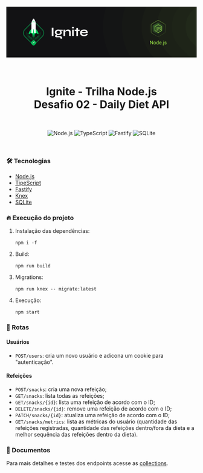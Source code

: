 <p align="center">
  <img src=".github/capa-ignite-nodejs.png" alt="Ignite Node.js">
</p>

<br>

<h1 align="center">
  Ignite - Trilha Node.js
  <br>
  Desafio 02 - Daily Diet API
</h1>

<br>

<p align="center">
  <img
    src="https://img.shields.io/badge/Node.js-339933?style=for-the-badge&logo=nodedotjs&logoColor=white"
    alt="Node.js"
  >
  <img
    src="https://img.shields.io/badge/typescript-%23007ACC.svg?style=for-the-badge&logo=typescript&logoColor=white"
    alt="TypeScript"
  >
  <img
    src="https://img.shields.io/badge/fastify-%23000000.svg?style=for-the-badge&logo=fastify&logoColor=white"
    alt="Fastify"
  >
  <img
    src="https://img.shields.io/badge/sqlite-%2307405e.svg?style=for-the-badge&logo=sqlite&logoColor=white"
    alt="SQLite"
  >
</p>

<br>

### :hammer_and_wrench: Tecnologias
- [Node.js](https://nodejs.org/en)
- [TipeScript](https://www.typescriptlang.org/)
- [Fastify](https://fastify.dev/)
- [Knex](https://knexjs.org/guide/)
- [SQLite](https://www.sqlite.org/index.html)

### :fire: Execução do projeto
  1. Instalação das dependências:
     ```
     npm i -f
     ```
  2. Build:
     ```
     npm run build
     ```
  3. Migrations:
     ```
     npm run knex -- migrate:latest
     ```
  4. Execução:
     ```
     npm start
     ```

### :link: Rotas
#### Usuários
  - `POST/users`: cria um novo usuário e adicona um cookie para "autenticação".
#### Refeições
  - `POST/snacks`: cria uma nova refeição;
  - `GET/snacks`: lista todas as refeições;
  - `GET/snacks/{id}`: lista uma refeição de acordo com o ID;
  - `DELETE/snacks/{id}`: remove uma refeição de acordo com o ID;
  - `PATCH/snacks/{id}`: atualiza uma refeição de acordo com o ID;
  - `GET/snacks/metrics`: lista as métricas do usuário (quantidade das refeições registradas, quantidade das refeições dentro/fora da dieta e a melhor sequência das refeições dentro da dieta).

### :memo: Documentos
Para mais detalhes e testes dos endpoints acesse as [collections](.docs/collections.json).
